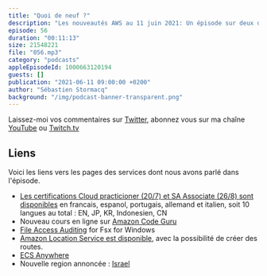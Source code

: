 ```yaml
---
title: "Quoi de neuf ?"
description: "Les nouveautés AWS au 11 juin 2021: Un épisode sur deux du podcast est consacré à une brève revue des principales nouveautés AWS.  Cette semaine, nous parlons des examens de certifications qui seront bientôt en français, mais pas que, d'un nouveau cours en ligne sur CodeGuru, d'une nouvelle région annoncée et de deux services qui passent de preview en GA : Amazon Location Service et ECS Anywhere."
episode: 56
duration: "00:11:13"
size: 21548221
file: "056.mp3"
category: "podcasts"
appleEpisodeId: 1000663120194
guests: []
publication: "2021-06-11 09:00:00 +0200"
author: "Sébastien Stormacq"
background: "/img/podcast-banner-transparent.png"
---
```


Laissez-moi vos commentaires sur [Twitter](https://twitter.com/sebsto), abonnez vous sur ma chaîne [YouTube](https://www.youtube.com/sebsto) ou [Twitch.tv](https://www.twitch.tv/sebAWS)

## Liens

Voici les liens vers les pages des services dont nous avons parlé dans l'épisode.

- [Les certifications Cloud practicioner (20/7) et SA Associate (26/8) sont disponibles](https://aws.amazon.com/fr/certification/coming-soon/) en francais, espanol, portugais, allemand et italien, soit 10 langues au total : EN, JP, KR, Indonesien, CN
- Nouveau cours en ligne sur [Amazon Code Guru](https://aws.amazon.com/about-aws/whats-new/2021/06/new-digital-course-improve-code-quality-with-amazon-codeguru-reviewer/)
- [File Access Auditing](https://aws.amazon.com/blogs/aws/file-access-auditing-is-now-available-for-amazon-fsx-for-windows-file-server/) for Fsx for Windows
- [Amazon Location Service est disponible](https://aws.amazon.com/blogs/aws/amazon-location-service-is-now-generally-available-with-new-routing-and-satellite-imagery-capabilities/), avec la possibilité de créer des routes.
- [ECS Anywhere](https://aws.amazon.com/blogs/aws/getting-started-with-amazon-ecs-anywhere-now-generally-available/)
- Nouvelle region annoncée : [Israel](https://aws.amazon.com/blogs/aws/in-the-works-aws-region-in-tel-aviv-israel/)
